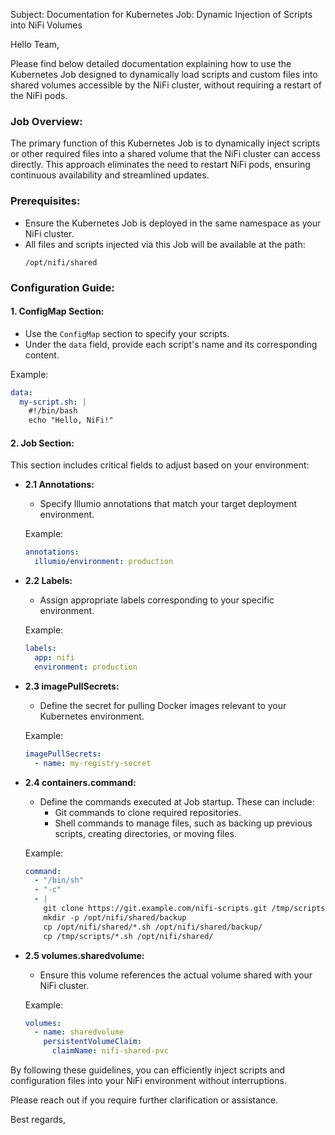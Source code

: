 Subject: Documentation for Kubernetes Job: Dynamic Injection of Scripts into NiFi Volumes

Hello Team,

Please find below detailed documentation explaining how to use the Kubernetes Job designed to dynamically load scripts and custom files into shared volumes accessible by the NiFi cluster, without requiring a restart of the NiFi pods.

### Job Overview:

The primary function of this Kubernetes Job is to dynamically inject scripts or other required files into a shared volume that the NiFi cluster can access directly. This approach eliminates the need to restart NiFi pods, ensuring continuous availability and streamlined updates.

### Prerequisites:

- Ensure the Kubernetes Job is deployed in the same namespace as your NiFi cluster.
- All files and scripts injected via this Job will be available at the path:
  ```
  /opt/nifi/shared
  ```

### Configuration Guide:

#### 1. ConfigMap Section:

- Use the `ConfigMap` section to specify your scripts.
- Under the `data` field, provide each script's name and its corresponding content.

Example:

```yaml
data:
  my-script.sh: |
    #!/bin/bash
    echo "Hello, NiFi!"
```

#### 2. Job Section:

This section includes critical fields to adjust based on your environment:

- **2.1 Annotations:**

  - Specify Illumio annotations that match your target deployment environment.

  Example:

  ```yaml
  annotations:
    illumio/environment: production
  ```

- **2.2 Labels:**

  - Assign appropriate labels corresponding to your specific environment.

  Example:

  ```yaml
  labels:
    app: nifi
    environment: production
  ```

- **2.3 imagePullSecrets:**

  - Define the secret for pulling Docker images relevant to your Kubernetes environment.

  Example:

  ```yaml
  imagePullSecrets:
    - name: my-registry-secret
  ```

- **2.4 containers.command:**

  - Define the commands executed at Job startup. These can include:
    - Git commands to clone required repositories.
    - Shell commands to manage files, such as backing up previous scripts, creating directories, or moving files.

  Example:

  ```yaml
  command:
    - "/bin/sh"
    - "-c"
    - |
      git clone https://git.example.com/nifi-scripts.git /tmp/scripts
      mkdir -p /opt/nifi/shared/backup
      cp /opt/nifi/shared/*.sh /opt/nifi/shared/backup/
      cp /tmp/scripts/*.sh /opt/nifi/shared/
  ```

- **2.5 volumes.sharedvolume:**

  - Ensure this volume references the actual volume shared with your NiFi cluster.

  Example:

  ```yaml
  volumes:
    - name: sharedvolume
      persistentVolumeClaim:
        claimName: nifi-shared-pvc
  ```

By following these guidelines, you can efficiently inject scripts and configuration files into your NiFi environment without interruptions.

Please reach out if you require further clarification or assistance.

Best regards,

